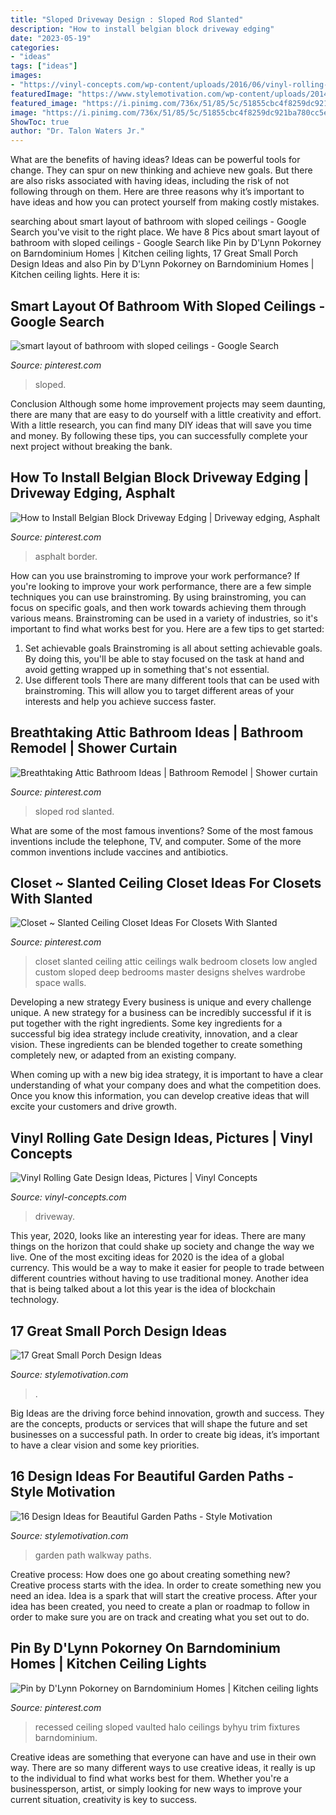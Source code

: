 ```yaml
---
title: "Sloped Driveway Design : Sloped Rod Slanted"
description: "How to install belgian block driveway edging"
date: "2023-05-19"
categories:
- "ideas"
tags: ["ideas"]
images:
- "https://vinyl-concepts.com/wp-content/uploads/2016/06/vinyl-rolling-gate-09.jpg"
featuredImage: "https://www.stylemotivation.com/wp-content/uploads/2014/02/17-Great-Small-Porch-Design-Ideas-6.jpg"
featured_image: "https://i.pinimg.com/736x/51/85/5c/51855cbc4f8259dc921ba780cc5ed4d5.jpg"
image: "https://i.pinimg.com/736x/51/85/5c/51855cbc4f8259dc921ba780cc5ed4d5.jpg"
ShowToc: true
author: "Dr. Talon Waters Jr."
---
```



What are the benefits of having ideas?
Ideas can be powerful tools for change. They can spur on new thinking and achieve new goals. But there are also risks associated with having ideas, including the risk of not following through on them. Here are three reasons why it’s important to have ideas and how you can protect yourself from making costly mistakes.

	

		
searching about smart layout of bathroom with sloped ceilings - Google Search you've visit to the right place. We have 8 Pics about smart layout of bathroom with sloped ceilings - Google Search like Pin by D&#039;Lynn Pokorney on Barndominium Homes | Kitchen ceiling lights, 17 Great Small Porch Design Ideas and also Pin by D&#039;Lynn Pokorney on Barndominium Homes | Kitchen ceiling lights. Here it is:
		
    
## Smart Layout Of Bathroom With Sloped Ceilings - Google Search

<img loading=lazy src="https://i.pinimg.com/736x/04/21/e0/0421e0dfcfaa6c03d4d794fdf94a58bc.jpg" onerror="this.onerror=null;this.src='https://tse2.mm.bing.net/th?id=OIP.CYLI_Cr09tjydSPJU-GyOgHaLH&amp;pid=15.1';" alt="smart layout of bathroom with sloped ceilings - Google Search">

_Source: pinterest.com_

>sloped. 

	

Conclusion
Although some home improvement projects may seem daunting, there are many that are easy to do yourself with a little creativity and effort. With a little research, you can find many DIY ideas that will save you time and money. By following these tips, you can successfully complete your next project without breaking the bank.

    
## How To Install Belgian Block Driveway Edging | Driveway Edging, Asphalt

<img loading=lazy src="https://i.pinimg.com/736x/48/5d/e1/485de196485f29ae8e7331f12124fef3.jpg" onerror="this.onerror=null;this.src='https://tse2.mm.bing.net/th?id=OIP.5tsFP4lSpKjIMXTCr1Jw3wHaLI&amp;pid=15.1';" alt="How to Install Belgian Block Driveway Edging | Driveway edging, Asphalt">

_Source: pinterest.com_

>asphalt border. 

	

How can you use brainstroming to improve your work performance?
If you're looking to improve your work performance, there are a few simple techniques you can use brainstroming. By using brainstroming, you can focus on specific goals, and then work towards achieving them through various means. Brainstroming can be used in a variety of industries, so it's important to find what works best for you. Here are a few tips to get started: 
1. Set achievable goals
Brainstroming is all about setting achievable goals. By doing this, you'll be able to stay focused on the task at hand and avoid getting wrapped up in something that's not essential. 
2. Use different tools
There are many different tools that can be used with brainstroming. This will allow you to target different areas of your interests and help you achieve success faster. 

    
## Breathtaking Attic Bathroom Ideas | Bathroom Remodel | Shower Curtain

<img loading=lazy src="https://i.pinimg.com/736x/84/19/af/8419afb20c661bbccd7b1caf2738b832.jpg" onerror="this.onerror=null;this.src='https://tse1.mm.bing.net/th?id=OIP.DujEiqYJHjRduNprPvK_vgHaNK&amp;pid=15.1';" alt="Breathtaking Attic Bathroom Ideas | Bathroom Remodel | Shower curtain">

_Source: pinterest.com_

>sloped rod slanted. 

	

What are some of the most famous inventions?
Some of the most famous inventions include the telephone, TV, and computer. Some of the more common inventions include vaccines and antibiotics.

    
## Closet ~ Slanted Ceiling Closet Ideas For Closets With Slanted

<img loading=lazy src="https://i.pinimg.com/736x/79/07/41/790741b23558512df51e99e6d1ddfd84.jpg" onerror="this.onerror=null;this.src='https://tse3.mm.bing.net/th?id=OIP.JNmYHXcdFuWSaUSYuSBLXgHaNK&amp;pid=15.1';" alt="Closet ~ Slanted Ceiling Closet Ideas For Closets With Slanted">

_Source: pinterest.com_

>closet slanted ceiling attic ceilings walk bedroom closets low angled custom sloped deep bedrooms master designs shelves wardrobe space walls. 

	

Developing a new strategy
Every business is unique and every challenge unique. A new strategy for a business can be incredibly successful if it is put together with the right ingredients. 
Some key ingredients for a successful big idea strategy include creativity, innovation, and a clear vision. These ingredients can be blended together to create something completely new, or adapted from an existing company. 

When coming up with a new big idea strategy, it is important to have a clear understanding of what your company does and what the competition does. Once you know this information, you can develop creative ideas that will excite your customers and drive growth.

    
## Vinyl Rolling Gate Design Ideas, Pictures | Vinyl Concepts

<img loading=lazy src="https://vinyl-concepts.com/wp-content/uploads/2016/06/vinyl-rolling-gate-09.jpg" onerror="this.onerror=null;this.src='https://tse2.mm.bing.net/th?id=OIP.TJ8bFhL3s2JdiF_VrALxyAHaFj&amp;pid=15.1';" alt="Vinyl Rolling Gate Design Ideas, Pictures | Vinyl Concepts">

_Source: vinyl-concepts.com_

>driveway. 

	

This year, 2020, looks like an interesting year for ideas. There are many things on the horizon that could shake up society and change the way we live. One of the most exciting ideas for 2020 is the idea of a global currency. This would be a way to make it easier for people to trade between different countries without having to use traditional money. Another idea that is being talked about a lot this year is the idea of blockchain technology.

    
## 17 Great Small Porch Design Ideas

<img loading=lazy src="https://www.stylemotivation.com/wp-content/uploads/2014/02/17-Great-Small-Porch-Design-Ideas-6.jpg" onerror="this.onerror=null;this.src='https://tse2.mm.bing.net/th?id=OIP.Qq4mKYM_eqiDXFHtJy0neQHaLI&amp;pid=15.1';" alt="17 Great Small Porch Design Ideas">

_Source: stylemotivation.com_

>. 

	

Big Ideas are the driving force behind innovation, growth and success. They are the concepts, products or services that will shape the future and set businesses on a successful path. In order to create big ideas, it’s important to have a clear vision and some key priorities.

    
## 16 Design Ideas For Beautiful Garden Paths - Style Motivation

<img loading=lazy src="https://cdn.homebnc.com/homeimg/2017/03/23-garden-path-walkway-ideas-homebnc.jpg" onerror="this.onerror=null;this.src='https://tse2.mm.bing.net/th?id=OIP.vIOLzRYhu91BryIQsyvqFgHaNK&amp;pid=15.1';" alt="16 Design Ideas for Beautiful Garden Paths - Style Motivation">

_Source: stylemotivation.com_

>garden path walkway paths. 

	

Creative process: How does one go about creating something new?
Creative process starts with the idea. In order to create something new you need an idea. Idea is a spark that will start the creative process. After your idea has been created, you need to create a plan or roadmap to follow in order to make sure you are on track and creating what you set out to do.

    
## Pin By D&#039;Lynn Pokorney On Barndominium Homes | Kitchen Ceiling Lights

<img loading=lazy src="https://i.pinimg.com/736x/51/85/5c/51855cbc4f8259dc921ba780cc5ed4d5.jpg" onerror="this.onerror=null;this.src='https://tse1.mm.bing.net/th?id=OIP.A47momgmHt_utdei8jal-wHaHa&amp;pid=15.1';" alt="Pin by D&#039;Lynn Pokorney on Barndominium Homes | Kitchen ceiling lights">

_Source: pinterest.com_

>recessed ceiling sloped vaulted halo ceilings byhyu trim fixtures barndominium. 

	

Creative ideas are something that everyone can have and use in their own way. There are so many different ways to use creative ideas, it really is up to the individual to find what works best for them. Whether you're a businessperson, artist, or simply looking for new ways to improve your current situation, creativity is key to success.

